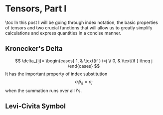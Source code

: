 # Tensors, Part I
\toc
In this post I will be going through index notation, the basic
properties of tensors and two crucial functions that will allow
us to greatly simplify calculations and express quantities in a
concise manner.
## Kronecker's Delta
$$
\delta_{ij}=
\begin{cases}
    1, & \text{if } i=j \\
    0, & \text{if } i\neq j
\end{cases}
$$
It has the important property of index substitution
$$a_i \delta_{ij} =a_j $$
when the summation runs over all $i$'s.
## Levi-Civita Symbol
